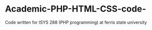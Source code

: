 # Academic-PHP-HTML-CSS-code-
Code written for ISYS 288 (PHP programming) at ferris state university 
